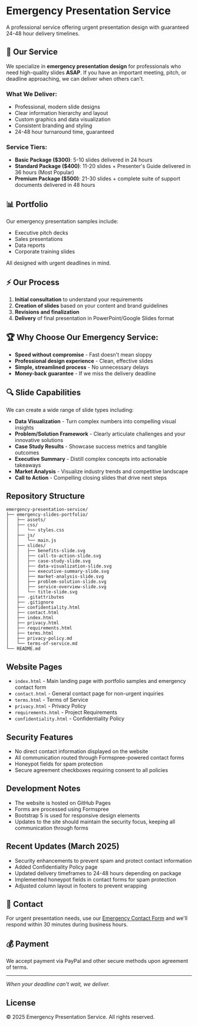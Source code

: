 # Emergency Presentation Service

A professional service offering urgent presentation design with guaranteed 24-48 hour delivery timelines.

## 🚨 Our Service

We specialize in **emergency presentation design** for professionals who need high-quality slides **ASAP**. If you have an important meeting, pitch, or deadline approaching, we can deliver when others can't.

### What We Deliver:
- Professional, modern slide designs
- Clear information hierarchy and layout
- Custom graphics and data visualization
- Consistent branding and styling
- 24-48 hour turnaround time, guaranteed

### Service Tiers:
- **Basic Package ($300)**: 5-10 slides delivered in 24 hours
- **Standard Package ($400)**: 11-20 slides + Presenter's Guide delivered in 36 hours (Most Popular)
- **Premium Package ($500)**: 21-30 slides + complete suite of support documents delivered in 48 hours

## 📊 Portfolio

Our emergency presentation samples include:
- Executive pitch decks
- Sales presentations
- Data reports
- Corporate training slides

All designed with urgent deadlines in mind.

## ⚡ Our Process

1. **Initial consultation** to understand your requirements
2. **Creation of slides** based on your content and brand guidelines
3. **Revisions and finalization**
4. **Delivery** of final presentation in PowerPoint/Google Slides format

## 🏆 Why Choose Our Emergency Service:
- **Speed without compromise** - Fast doesn't mean sloppy
- **Professional design experience** - Clean, effective slides
- **Simple, streamlined process** - No unnecessary delays
- **Money-back guarantee** - If we miss the delivery deadline

## 🔍 Slide Capabilities

We can create a wide range of slide types including:
- **Data Visualization** - Turn complex numbers into compelling visual insights
- **Problem/Solution Framework** - Clearly articulate challenges and your innovative solutions
- **Case Study Results** - Showcase success metrics and tangible outcomes
- **Executive Summary** - Distill complex concepts into actionable takeaways
- **Market Analysis** - Visualize industry trends and competitive landscape
- **Call to Action** - Compelling closing slides that drive next steps

## Repository Structure

```
emergency-presentation-service/
├── emergency-slides-portfolio/
│   ├── assets/
│   ├── css/
│   │   └── styles.css
│   ├── js/
│   │   └── main.js
│   ├── slides/
│   │   ├── benefits-slide.svg
│   │   ├── call-to-action-slide.svg
│   │   ├── case-study-slide.svg
│   │   ├── data-visualization-slide.svg
│   │   ├── executive-summary-slide.svg
│   │   ├── market-analysis-slide.svg
│   │   ├── problem-solution-slide.svg
│   │   ├── service-overview-slide.svg
│   │   └── title-slide.svg
│   ├── .gitattributes
│   ├── .gitignore
│   ├── confidentiality.html
│   ├── contact.html
│   ├── index.html
│   ├── privacy.html
│   ├── requirements.html
│   ├── terms.html
│   ├── privacy-policy.md
│   └── terms-of-service.md
└── README.md
```

## Website Pages

- `index.html` - Main landing page with portfolio samples and emergency contact form
- `contact.html` - General contact page for non-urgent inquiries
- `terms.html` - Terms of Service
- `privacy.html` - Privacy Policy
- `requirements.html` - Project Requirements
- `confidentiality.html` - Confidentiality Policy

## Security Features

- No direct contact information displayed on the website
- All communication routed through Formspree-powered contact forms
- Honeypot fields for spam protection
- Secure agreement checkboxes requiring consent to all policies

## Development Notes

- The website is hosted on GitHub Pages
- Forms are processed using Formspree
- Bootstrap 5 is used for responsive design elements
- Updates to the site should maintain the security focus, keeping all communication through forms

## Recent Updates (March 2025)

- Security enhancements to prevent spam and protect contact information
- Added Confidentiality Policy page
- Updated delivery timeframes to 24-48 hours depending on package
- Implemented honeypot fields in contact forms for spam protection
- Adjusted column layout in footers to prevent wrapping

## 📱 Contact

For urgent presentation needs, use our [Emergency Contact Form](index.html#emergency-contact) and we'll respond within 30 minutes during business hours.

## 💰 Payment

We accept payment via PayPal and other secure methods upon agreement of terms.

---

*When your deadline can't wait, we deliver.*

## License

© 2025 Emergency Presentation Service. All rights reserved.